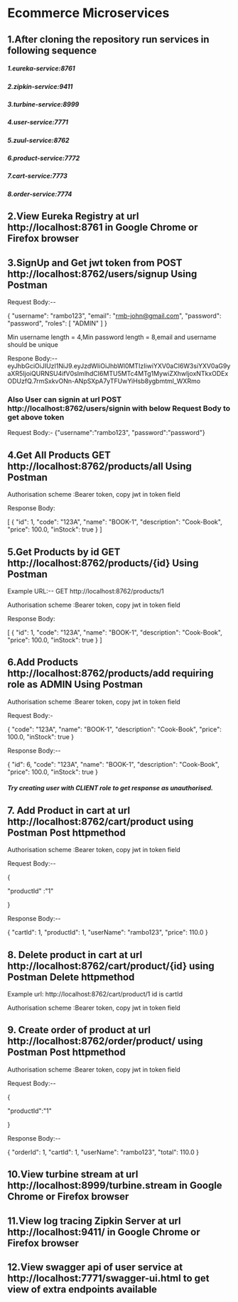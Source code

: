 # Ecommerce Microservices

## 1.After cloning the repository run services in following sequence
##### 1.eureka-service:8761
##### 2.zipkin-service:9411
##### 3.turbine-service:8999
##### 4.user-service:7771
##### 5.zuul-service:8762
##### 6.product-service:7772
##### 7.cart-service:7773
##### 8.order-service:7774

## 2.View Eureka Registry at url http://localhost:8761 in Google Chrome or Firefox browser 


## 3.SignUp and Get jwt token from POST http://localhost:8762/users/signup Using Postman
  Request Body:--
  
  {
  "username": "rambo123",
  "email": "rmb-john@gmail.com",
  "password": "password",
  "roles": [
    "ADMIN"
  ]
  }
  
  Min username length = 4,Min password length = 8,email and username should be unique
  
  Respone Body:--
 eyJhbGciOiJIUzI1NiJ9.eyJzdWIiOiJhbWl0MTIzIiwiYXV0aCI6W3siYXV0aG9yaXR5IjoiQURNSU4ifV0sImlhdCI6MTU5MTc4MTg1MywiZXhwIjoxNTkxODExODUzfQ.7rmSxkvONn-ANpSXpA7yTFUwYiHsb8ygbmtml_WXRmo
 
###  Also User can signin at url POST http://localhost:8762/users/signin with below Request Body to get above token 
  
  Request Body:-
       {"username":"rambo123",
         "password":"password"}
 
  
## 4.Get All Products GET http://localhost:8762/products/all Using Postman
  
  Authorisation scheme :Bearer token,
  copy jwt in token field
  
  Response Body:
  
  [
    {
        "id": 1,
        "code": "123A",
        "name": "BOOK-1",
        "description": "Cook-Book",
        "price": 100.0,
        "inStock": true
    }
  ]
  
## 5.Get Products by id GET http://localhost:8762/products/{id}  Using Postman
  
  Example URL:--
     GET http://localhost:8762/products/1
     
  Authorisation scheme :Bearer token,
  copy jwt in token field
  
  Response Body:
  
  [
    {
        "id": 1,
        "code": "123A",
        "name": "BOOK-1",
        "description": "Cook-Book",
        "price": 100.0,
        "inStock": true
    }
  ]
  
## 6.Add Products http://localhost:8762/products/add requiring role as ADMIN  Using Postman
 
  Authorisation scheme :Bearer token,
  copy jwt in token field
  
 Request Body:-
 
 {
    "code": "123A",
    "name": "BOOK-1",
    "description": "Cook-Book",
    "price": 100.0,
    "inStock": true
}

Response Body:--

{
    "id": 6,
    "code": "123A",
    "name": "BOOK-1",
    "description": "Cook-Book",
    "price": 100.0,
    "inStock": true
}

##### Try creating user with CLIENT role to get response as unauthorised.

## 7. Add Product in cart at url http://localhost:8762/cart/product using Postman Post httpmethod

  Authorisation scheme :Bearer token,
  copy jwt in token field
  
  Request Body:--
  
  {
  
   "productId" :"1"
   
  }
  
  Response Body:--
  
  {
    "cartId": 1,
    "productId": 1,
    "userName": "rambo123",
    "price": 110.0
}
  
  ## 8. Delete product in cart at url  http://localhost:8762/cart/product/{id} using Postman Delete httpmethod
  
  Example url:
  http://localhost:8762/cart/product/1  id is cartId
  
  Authorisation scheme :Bearer token,
  copy jwt in token field
  

  
 ## 9. Create order of product at url http://localhost:8762/order/product/ using Postman Post httpmethod
 
   Authorisation scheme :Bearer token,
   copy jwt in token field
   
   Request Body:--
   
   {
   
   "productId":"1"
   
   }
   
   
   Response Body:--
   
   {
    "orderId": 1,
    "cartId": 1,
    "userName": "rambo123",
    "total": 110.0
    }
  

## 10.View turbine stream at url http://localhost:8999/turbine.stream in Google Chrome or Firefox browser

## 11.View log tracing Zipkin Server at url http://localhost:9411/ in Google Chrome or Firefox browser

## 12.View swagger api of user service at http://localhost:7771/swagger-ui.html to get view of extra endpoints available
